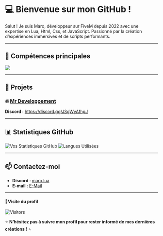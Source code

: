 # 💻 Bienvenue sur mon GitHub !

<p align='left'>Salut ! Je suis Maro, développeur sur FiveM depuis 2022 avec une expertise en Lua, Html, Css, et JavaScript. Passionné par la création d’expériences immersives et de scripts performants.</p>

---

## 🚀 Compétences principales
<div align="left">
  <img src="https://skillicons.dev/icons?i=html,css,js,lua,vscode,github,mysql"/>
</div>

---

## 📂 Projets
### 🔥 [Mr Developpement](#)
**Discord** : https://discord.gg/JSgWyAfhpJ

---

## 📊 Statistiques GitHub
![Vos Statistiques GitHub](https://github-readme-stats.vercel.app/api?username=marolua&show_icons=true&theme=radical)
![Langues Utilisées](https://github-readme-stats.vercel.app/api/top-langs/?username=marolua&layout=compact&theme=radical)

---

## 📫 Contactez-moi
- **Discord** : [maro.lua](#)
- **E-mail** : [E-Mail](mailto:marolsw.twitch@gmail.com)

---

#### 👀Visite du profil 

<img src = "https://komarev.com/ghpvc/?username=marolua&label=Profile%20views&color=green&style=plastic" alt = "Visitors">

⭐️ **N’hésitez pas à suivre mon profil pour rester informé de mes dernières créations !** ⭐️
